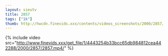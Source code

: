 ```yaml
--- 
layout: sieutv
title: 2857
tags: ["1k"]
thumb: http://hwcdn.finevids.xxx/contents/videos_screenshots/2000/2857/preview.mp4.jpg
---
```

{% include video src="http://www.finevids.xxx/get_file/1/4443254b33bcc65db984812cea442288/2000/2857/2857.mp4/" %} 
